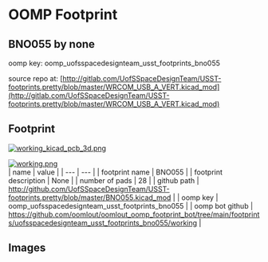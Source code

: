 # OOMP Footprint  
## BNO055  by none  
  
oomp key: oomp_uofsspacedesignteam_usst_footprints_bno055  
  
source repo at: [http://gitlab.com/UofSSpaceDesignTeam/USST-footprints.pretty/blob/master/WRCOM_USB_A_VERT.kicad_mod](http://gitlab.com/UofSSpaceDesignTeam/USST-footprints.pretty/blob/master/WRCOM_USB_A_VERT.kicad_mod)  
## Footprint  
  
[![working_kicad_pcb_3d.png](working_kicad_pcb_3d_600.png)](working_kicad_pcb_3d.png)  
  
[![working.png](working_600.png)](working.png)  
| name | value | 
| --- | --- | 
| footprint name | BNO055 | 
| footprint description | None | 
| number of pads | 28 | 
| github path | http://github.com/UofSSpaceDesignTeam/USST-footprints.pretty/blob/master/BNO055.kicad_mod | 
| oomp key | oomp_uofsspacedesignteam_usst_footprints_bno055 | 
| oomp bot github | https://github.com/oomlout/oomlout_oomp_footprint_bot/tree/main/footprints/uofsspacedesignteam_usst_footprints_bno055/working | 
## Images  
